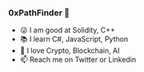 ### 0xPathFinder 👋

<!--
**0xPathFinder/0xPathFinder** is a ✨ _special_ ✨ repository because its `README.md` (this file) appears on your GitHub profile.

Here are some ideas to get you started:
-->

- 😜 I am good at Solidity, C++
- 📚 I learn C#, JavaScript, Python
- 🔭 I love Crypto, Blockchain, AI
- 📫 Reach me on Twitter or Linkedin
